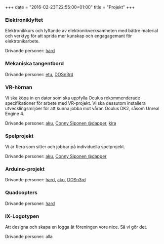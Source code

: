 +++
date = "2016-02-23T22:55:00+01:00"
title = "Projekt"
+++
### Elektroniklyftet
Elektronikkurs och lyftande av elektronikverksamheten med bättre material och verktyg för att sprida mer kunskap och engagagemant för elektronikarbete.

Drivande personer: [hard](/authors/hard)

### Mekaniska tangentbord
Drivande personer: [etu](/authors/etu), [DOSn3rd](/authors/dosn3rd)

### VR-hörnan
Vi ska köpa in en dator som ska uppfylla Oculus rekommenderade specifikationer för arbete med VR-projekt. Vi ska dessutom installera utvecklingsmiljöer för att kunna jobba mot våran Oculus DK2, såsom Unreal Engine 4.

Drivande personer: [aku](/authors/aku), [Conny Siponen @dapper](/authors/siponen), [kira](/authors/kira)

### Spelprojekt
Vi är flera som sitter och jobbar på individuella spelprojekt.

Drivande personer: [aku](/authors/aku), [Conny Siponen @dapper](/authors/siponen)

### Arduino-projekt
Drivande personer: [hard](/authors/hard), [aku](/authors/aku), [DOSn3rd](/authors/dosn3rd)

### Quadcopters
Drivande personer: [hard](/authors/hard)

### IX-Logotypen
Att designa och skapa en logga åt föreningen vore nice. Så vi gör det.

Drivande personer: alla

